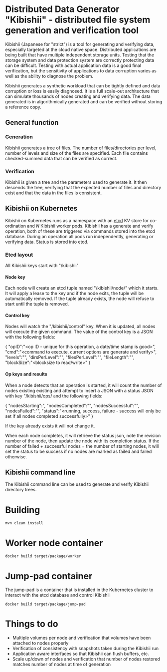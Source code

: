 # Distributed Data Generator "Kibishii" - distributed file system generation and verification tool

Kibishii (Japanese for "strict") is a tool for generating and verifying data, especially targeted at the cloud native space.
Distributed applications are being built that have multiple independent storage units.  Testing that the storage system and
data protection system are correctly protecting data can be difficult.  Testing with actual application data is a good final 
verification, but the sensitivity of applications to data corruption varies as well as the ability to diagnose the problem.  

Kibishii generates a synthetic workload that can be tightly defined and data corruption or loss is easily diagnosed.  It is
a full scale-out architecture that can simulate thousands of nodes creating and verifying data.
The data generated is in algorithmically generated and can be verified without storing a reference copy.

## General function
### Generation
Kibishii generates a tree of files.  The number of files/directories per level, number of levels and size of the files are 
specified.  Each file contains checked-summed data that can be verified as correct.

### Verification
Kibishii is given a tree and the parameters used to generate it.  It then descends the tree, verifying that the expected number of files and directory exist and that the data in the files is consistent.

## Kibishii on Kubernetes
Kibishii on Kubernetes runs as a namespace with an [etcd](https://etcd.io/) KV store for co-ordination and *N* Kibishii worker 
pods.  Kibishii has a generate and verify operation, both of these are triggered via commands stored into the etcd database.
During an operation all pods run independently, generating or verifying data.  Status is stored into etcd.

### Etcd layout

All Kibishii keys start with "/kibishii"

#### Node key
Each node will create an etcd tuple named "/kibishii/node/<node id>" which it starts.  It will apply a lease to the key
and if the node exits, the tuple will be automatically removed.  If the tuple already exists, the node will
refuse to start until the tuple is removed.

#### Control key
Nodes will watch the "/kibishii/control" key.  When it is updated, all nodes will execute the given command.
The value of the control key is a JSON with the following fields:

{
	"opID":"<op ID - unique for this operation, a date/time stamp is good>",
	"cmd":"<command to execute, current options are generate and verify>",
	"levels":"<number of levels of directory to generate or verify>",
	"dirsPerLevel":"<number of directories per level to generate or verify>",
	"filesPerLevel":"<number of files per level to generate or verify>",
	"fileLength":"<length of files to generate or verify>",
	"blockSize":"<blocksize to read/write>"
}

#### Op keys and results
When a node detects that an operation is started, it will count the number of nodes existing existing and attempt to insert
a JSON with a status JSON with key "/kibishii/ops/<op id> and the following fields:

{
	"nodesStarting":"<the number of existing nodes>,
	"nodesCompleted":"<the number of nodes that have completed>",
	"nodesSuccessful":"<list of nodes that completed successfully>",
	"nodesFailed":"<list of nodes that failed generation or verification>",
	"status":"<running, success, failure - success will only be set if all nodes completed successfully>"
}

If the key already exists it will not change it.

When each node completes, it will retrieve the status json, note the revision number of the node,
then update the node with its completion status.  If the number of failed + successful nodes
= the number of starting nodes, it will set the status to be success if no nodes are marked as
failed and failed otherwise.

## Kibishii command line
The Kibishii command line can be used to generate and verify Kibishii directory trees.

# Building
	mvn clean install

# Worker node container
	docker build target/package/worker

# Jump-pad container
The jump-pad is a container that is installed in the Kubernetes cluster to interact with the etcd database and control Kibishii

	docker build target/package/jump-pad
	
# Things to do
- Multiple volumes per node and verification that volumes have been attached to nodes properly
- Verification of consistency with snapshots taken during the Kibishii run
- Application aware interfaces so that Kibishii can flush buffers, etc.
- Scale up/down of nodes and verification that number of nodes restored matches number of nodes at time of generation
